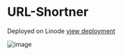 # URL-Shortner

Deployed on Linode
[view deployment](https://s.vishw.site/)

![image](https://user-images.githubusercontent.com/40670894/91017514-f9e84900-e60b-11ea-82ef-14df12620e3f.png)

